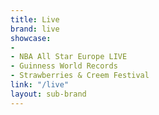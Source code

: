 ```yaml
---
title: Live
brand: live
showcase:
- 
- NBA All Star Europe LIVE
- Guinness World Records
- Strawberries & Creem Festival
link: "/live"
layout: sub-brand
---
```


